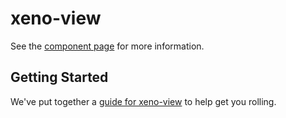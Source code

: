 xeno-view
================

See the [component page](http://eqot.github.io/xeno-view) for more information.

## Getting Started

We've put together a [guide for xeno-view](http://www.polymer-project.org/docs/start/reusableelements.html) to help get you rolling.
